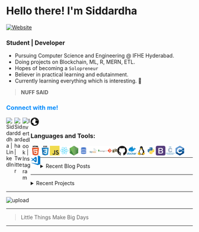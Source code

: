 <h1> Hello there! I'm Siddardha </h1>

[![Website](https://img.shields.io/website?label=TwentiesThoughts.com&style=for-the-badge&url=https%3A%2F%2Ftwentiesthoughts.com)](https://twentiesthoughts.com)

### Student | Developer 

-  Pursuing Computer Science and Engineering @ IFHE Hyderabad.
-  Doing projects on Blockchain, ML, R, MERN, ETL.
-  Hopes of becoming a `Solopreneur`
-  Believer in practical learning and edutainment.
-  Currently learning everything which is interesting. 🤣

> **NUFF SAID**

<h3><font color="#008AFC">Connect with me!</font></h3>

[<img align="left" alt="Siddardha | LinkedIn" width="22px" src="https://cdn.jsdelivr.net/npm/simple-icons@v3/icons/linkedin.svg" />][linkedin]
[<img align="left" alt="Sidddardha | Twitter" width="22px" src="https://cdn.jsdelivr.net/npm/simple-icons@v3/icons/twitter.svg" />][twitter]
[<img align="left" alt="Invertedlook | Instagram" width="22px" src="https://cdn.jsdelivr.net/npm/simple-icons@v3/icons/instagram.svg" />][instagram]
[<img align="left" alt="TwentiesThoughts.com" width="22px" src="https://raw.githubusercontent.com/iconic/open-iconic/master/svg/globe.svg" />][website]

<br />

### Languages and Tools:

<img align="left" alt="HTML5" width="26px" src="https://raw.githubusercontent.com/github/explore/80688e429a7d4ef2fca1e82350fe8e3517d3494d/topics/html/html.png" />
<img align="left" alt="CSS3" width="26px" src="https://raw.githubusercontent.com/github/explore/80688e429a7d4ef2fca1e82350fe8e3517d3494d/topics/css/css.png" />
<img align="left" alt="JavaScript" width="26px" src="https://raw.githubusercontent.com/github/explore/80688e429a7d4ef2fca1e82350fe8e3517d3494d/topics/javascript/javascript.png" />
<img align="left" alt="React" width="26px" src="https://raw.githubusercontent.com/github/explore/80688e429a7d4ef2fca1e82350fe8e3517d3494d/topics/react/react.png" />
<img align="left" alt="Node.js" width="26px" src="https://raw.githubusercontent.com/github/explore/80688e429a7d4ef2fca1e82350fe8e3517d3494d/topics/nodejs/nodejs.png" />
<img align="left" alt="SQL" width="26px" src="https://raw.githubusercontent.com/github/explore/80688e429a7d4ef2fca1e82350fe8e3517d3494d/topics/sql/sql.png" />
<img align="left" alt="MySQL" width="26px" src="https://raw.githubusercontent.com/github/explore/80688e429a7d4ef2fca1e82350fe8e3517d3494d/topics/mysql/mysql.png" />
<img align="left" alt="MongoDB" width="26px" src="https://raw.githubusercontent.com/github/explore/80688e429a7d4ef2fca1e82350fe8e3517d3494d/topics/mongodb/mongodb.png" />
<img align="left" alt="Git" width="26px" src="https://raw.githubusercontent.com/github/explore/80688e429a7d4ef2fca1e82350fe8e3517d3494d/topics/git/git.png" />
<img align="left" alt="GitHub" width="26px" src="https://raw.githubusercontent.com/github/explore/78df643247d429f6cc873026c0622819ad797942/topics/github/github.png" />
<img align="left" alt="Terminal" width="26px" src="https://raw.githubusercontent.com/github/explore/80688e429a7d4ef2fca1e82350fe8e3517d3494d/topics/docker/docker.png" />
<img align="left" alt="Terminal" width="26px" src="https://raw.githubusercontent.com/github/explore/80688e429a7d4ef2fca1e82350fe8e3517d3494d/topics/linux/linux.png" />
<img align="left" alt="Terminal" width="26px" src="https://raw.githubusercontent.com/github/explore/80688e429a7d4ef2fca1e82350fe8e3517d3494d/topics/python/python.png" />
<img align="left" alt="Terminal" width="26px" src="https://raw.githubusercontent.com/github/explore/80688e429a7d4ef2fca1e82350fe8e3517d3494d/topics/bootstrap/bootstrap.png" />
<img align="left" alt="Terminal" width="26px" src="https://raw.githubusercontent.com/github/explore/80688e429a7d4ef2fca1e82350fe8e3517d3494d/topics/c/c.png" />
<img align="left" alt="Terminal" width="26px" src="https://raw.githubusercontent.com/github/explore/80688e429a7d4ef2fca1e82350fe8e3517d3494d/topics/cpp/cpp.png" />
<img align="left" alt="Visual Studio Code" width="26px" src="https://raw.githubusercontent.com/github/explore/80688e429a7d4ef2fca1e82350fe8e3517d3494d/topics/visual-studio-code/visual-studio-code.png" />

<br />

---

<details>
  <summary>Recent Blog Posts</summary>

<!--START_SECTION:activity-->
- [The Interview](https://www.twentiesthoughts.com/post/the-interview)
- [Soviet's Buran Program](https://www.twentiesthoughts.com/post/the-soviet-s-buran-program)
- [Blockchain Network for Supply Chain](https://www.twentiesthoughts.com/post/blockchain-network-for-supply-chain)
- [How to by-pass the JavaScript's Two-factor authentication](https://www.twentiesthoughts.com/post/can-you-bypass-the-javascript-s-two-factor-authentication)
- [Bug Bounty Programs and Hackathons](https://www.twentiesthoughts.com/post/bug-bounty-programs-hackathons)
<!--END_SECTION:activity-->

-> [More Posts....](https://www.twentiesthoughts.com/)

</details>

---

<details>
  <summary>Recent Projects</summary>
  
<!--START_SECTION:activity-->
1. Online Shopping Website with two payment gateways `in progress....` 
2. Built a Table Reservation Website with Bootstrap 4.
3. ETL with Talend, Informatica, and Pentaho `in progress....`
4. Created a custom Token (LSToken) & a Voting Decentralized Application. `still working on the front end`
5. IOT Blockchain Network for Supply Chain. 
6. Watson Assistant `in progress....`
<!--END_SECTION:activity-->

</details>

---

![upload](https://user-images.githubusercontent.com/59073066/101282428-1e52e480-37fb-11eb-88f1-62a9c3a114da.png)

---

>Little Things Make Big Days

---




[website]: https://www.twentiesthoughts.com/
[twitter]: https://twitter.com/Sidddardha
[instagram]: https://www.instagram.com/invertedlook/
[linkedin]: https://www.linkedin.com/in/sidddardha/
